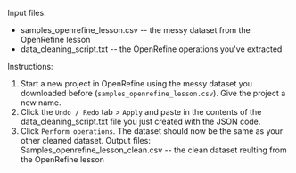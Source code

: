 Input files:
- samples_openrefine_lesson.csv -- the messy dataset from the OpenRefine lesson 
- data_cleaning_script.txt -- the OpenRefine operations you've extracted

Instructions:
1. Start a new project in OpenRefine using the messy dataset you downloaded before (`samples_openrefine_lesson.csv`). Give the project a new name.
3. Click the `Undo / Redo` tab > `Apply` and paste in the contents of the data_cleaning_script.txt file you just created with the JSON code.
4. Click `Perform operations`. The dataset should now be the same as your other cleaned dataset.
Output files:
Samples_openrefine_lesson_clean.csv -- the clean dataset reulting from the OpenRefine lesson
